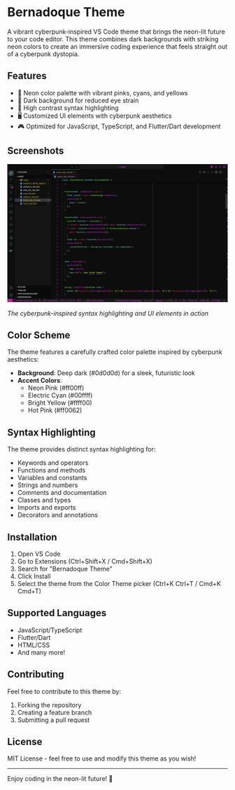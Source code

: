 # Bernadoque Theme

A vibrant cyberpunk-inspired VS Code theme that brings the neon-lit future to your code editor. This theme combines dark backgrounds with striking neon colors to create an immersive coding experience that feels straight out of a cyberpunk dystopia.

## Features

- 🎨 Neon color palette with vibrant pinks, cyans, and yellows
- 🌙 Dark background for reduced eye strain
- 🎯 High contrast syntax highlighting
- 🖥️ Customized UI elements with cyberpunk aesthetics
- 🎮 Optimized for JavaScript, TypeScript, and Flutter/Dart development

## Screenshots

![Bernadoque Theme Preview](https://raw.githubusercontent.com/wbernadoque/bernadoque/refs/heads/main/images/bernadoque-theme.png)

*The cyberpunk-inspired syntax highlighting and UI elements in action*

## Color Scheme

The theme features a carefully crafted color palette inspired by cyberpunk aesthetics:

- **Background**: Deep dark (#0d0d0d) for a sleek, futuristic look
- **Accent Colors**: 
  - Neon Pink (#ff00ff)
  - Electric Cyan (#00ffff)
  - Bright Yellow (#ffff00)
  - Hot Pink (#ff0062)

## Syntax Highlighting

The theme provides distinct syntax highlighting for:

- Keywords and operators
- Functions and methods
- Variables and constants
- Strings and numbers
- Comments and documentation
- Classes and types
- Imports and exports
- Decorators and annotations

## Installation

1. Open VS Code
2. Go to Extensions (Ctrl+Shift+X / Cmd+Shift+X)
3. Search for "Bernadoque Theme"
4. Click Install
5. Select the theme from the Color Theme picker (Ctrl+K Ctrl+T / Cmd+K Cmd+T)

## Supported Languages

- JavaScript/TypeScript
- Flutter/Dart
- HTML/CSS
- And many more!

## Contributing

Feel free to contribute to this theme by:

1. Forking the repository
2. Creating a feature branch
3. Submitting a pull request

## License

MIT License - feel free to use and modify this theme as you wish!

---

Enjoy coding in the neon-lit future! 🚀
